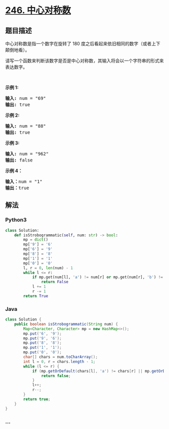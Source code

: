 # [246. 中心对称数](https://leetcode-cn.com/problems/strobogrammatic-number)



## 题目描述

<!-- 这里写题目描述 -->

<p>中心对称数是指一个数字在旋转了&nbsp;180 度之后看起来依旧相同的数字（或者上下颠倒地看）。</p>

<p>请写一个函数来判断该数字是否是中心对称数，其输入将会以一个字符串的形式来表达数字。</p>

<p>&nbsp;</p>

<p><strong>示例 1:</strong></p>

<pre><strong>输入:</strong> num = &quot;69&quot;
<strong>输出:</strong> true
</pre>

<p><strong>示例 2:</strong></p>

<pre><strong>输入:</strong> num = &quot;88&quot;
<strong>输出:</strong> true</pre>

<p><strong>示例 3:</strong></p>

<pre><strong>输入:</strong> num = &quot;962&quot;
<strong>输出:</strong> false</pre>

<p><strong>示例 4：</strong></p>

<pre><strong>输入：</strong>num = &quot;1&quot;
<strong>输出：</strong>true
</pre>


## 解法

<!-- 这里可写通用的实现逻辑 -->

<!-- tabs:start -->

### **Python3**

<!-- 这里可写当前语言的特殊实现逻辑 -->

```python
class Solution:
    def isStrobogrammatic(self, num: str) -> bool:
        mp = dict()
        mp['9'] = '6'
        mp['6'] = '9'
        mp['8'] = '8'
        mp['1'] = '1'
        mp['0'] = '0'
        l, r = 0, len(num) - 1
        while l <= r:
            if mp.get(num[l], 'a') != num[r] or mp.get(num[r], 'b') != num[l]:
                return False
            l += 1
            r -= 1
        return True 
```

### **Java**

<!-- 这里可写当前语言的特殊实现逻辑 -->

```java
class Solution {
    public boolean isStrobogrammatic(String num) {
        Map<Character, Character> mp = new HashMap<>();
        mp.put('6', '9');
        mp.put('9', '6');
        mp.put('8', '8');
        mp.put('1', '1');
        mp.put('0', '0');
        char[] chars = num.toCharArray();
        int l = 0, r = chars.length - 1;
        while (l <= r) {
            if (mp.getOrDefault(chars[l], 'a') != chars[r] || mp.getOrDefault(chars[r], 'b') != chars[l]) {
                return false;
            }
            l++;
            r--;
        }
        return true;
    }
}
```

### **...**

```

```

<!-- tabs:end -->
